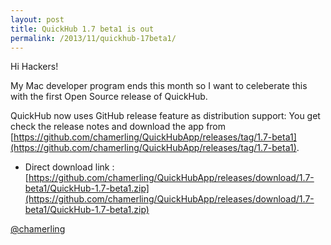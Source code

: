 ```yaml
---
layout: post
title: QuickHub 1.7 beta1 is out
permalink: /2013/11/quickhub-17beta1/
---
```


Hi Hackers!

My Mac developer program ends this month so I want to celeberate this with the first Open Source release of QuickHub.

QuickHub now uses GitHub release feature as distribution support: You get check the release notes and download the app from [https://github.com/chamerling/QuickHubApp/releases/tag/1.7-beta1](https://github.com/chamerling/QuickHubApp/releases/tag/1.7-beta1). 

- Direct download link : [https://github.com/chamerling/QuickHubApp/releases/download/1.7-beta1/QuickHub-1.7-beta1.zip](https://github.com/chamerling/QuickHubApp/releases/download/1.7-beta1/QuickHub-1.7-beta1.zip)

[@chamerling](http://github.com/chamerling)